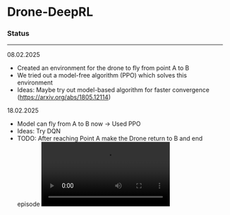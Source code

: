# Drone-DeepRL

### Status
---
08.02.2025
- Created an environment for the drone to fly from point A to B
- We tried out a model-free algorithm (PPO) which solves this environment
- Ideas: Maybe try out model-based algorithm for faster convergence (https://arxiv.org/abs/1805.12114) 

18.02.2025 
- Model can fly from A to B now -> Used PPO
- Ideas: Try DQN
- TODO: After reaching Point A make the Drone return to B and end episode
<video controls src="doc/PPO_EnvSimpleLine_400k.mp4" title="Title"></video>